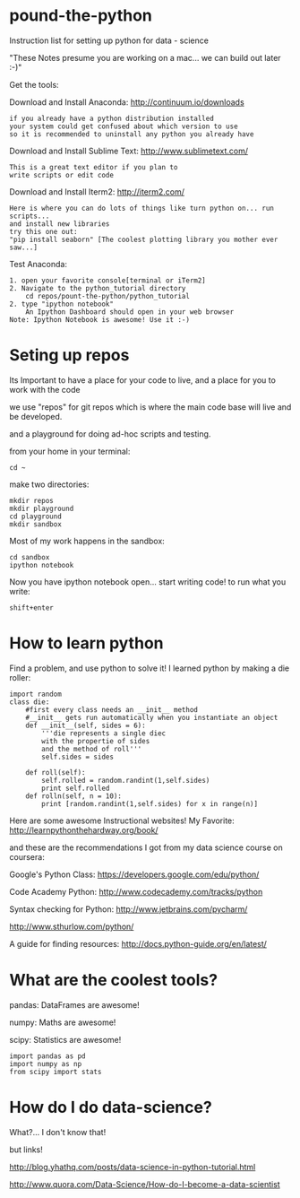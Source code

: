 pound-the-python
================

Instruction list for setting up python for data - science

"These Notes presume you are working on a mac... we can build out later :-)"

Get the tools:


Download and Install Anaconda: http://continuum.io/downloads

	if you already have a python distribution installed
	your system could get confused about which version to use
	so it is recommended to uninstall any python you already have


Download and Install Sublime Text: http://www.sublimetext.com/

	This is a great text editor if you plan to 
	write scripts or edit code


Download and Install Iterm2: http://iterm2.com/

	Here is where you can do lots of things like turn python on... run scripts...
	and install new libraries 
	try this one out:
	"pip install seaborn" [The coolest plotting library you mother ever saw...]

Test Anaconda:

	1. open your favorite console[terminal or iTerm2]
	2. Navigate to the python_tutorial directory
		cd repos/pount-the-python/python_tutorial
	2. type "ipython notebook"
		An Ipython Dashboard should open in your web browser
	Note: Ipython Notebook is awesome! Use it :-)


Seting up repos
===============

Its Important to have a place for your code to live, and a place for you to work with the code

we use "repos" for git repos which is where the main code base will live and be developed.

and a playground for doing ad-hoc scripts and testing.

from your home in your terminal:

	cd ~

make two directories:

	mkdir repos
	mkdir playground
	cd playground
	mkdir sandbox

Most of my work happens in the sandbox:

	cd sandbox
	ipython notebook

Now you have ipython notebook open... start writing code!
to run what you write:

	shift+enter



How to learn python
===================

Find a problem, and use python to solve it!
I learned python by making a die roller:

	import random
	class die:
	    #first every class needs an __init__ method
	    #__init__ gets run automatically when you instantiate an object
	    def __init__(self, sides = 6):
	        '''die represents a single diec
	        with the propertie of sides
	        and the method of roll'''
	        self.sides = sides
	        
	    def roll(self):
	        self.rolled = random.randint(1,self.sides)
	        print self.rolled
	    def rolln(self, n = 10):
	        print [random.randint(1,self.sides) for x in range(n)]


Here are some awesome Instructional websites!
My Favorite: http://learnpythonthehardway.org/book/

and these are the recommendations I got from my data science course on coursera:

Google's Python Class: https://developers.google.com/edu/python/

Code Academy Python: http://www.codecademy.com/tracks/python

Syntax checking for Python: http://www.jetbrains.com/pycharm/

http://www.sthurlow.com/python/

A guide for finding resources: http://docs.python-guide.org/en/latest/



What are the coolest tools?
===========================

pandas: DataFrames are awesome!

numpy: Maths are awesome!

scipy: Statistics are awesome!

	import pandas as pd
	import numpy as np
	from scipy import stats


How do I do data-science?
=========================

What?... I don't know that!

but links!

http://blog.yhathq.com/posts/data-science-in-python-tutorial.html

http://www.quora.com/Data-Science/How-do-I-become-a-data-scientist
